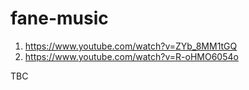 # fane-music

1. https://www.youtube.com/watch?v=ZYb_8MM1tGQ
2. https://www.youtube.com/watch?v=R-oHMO6054o

TBC
